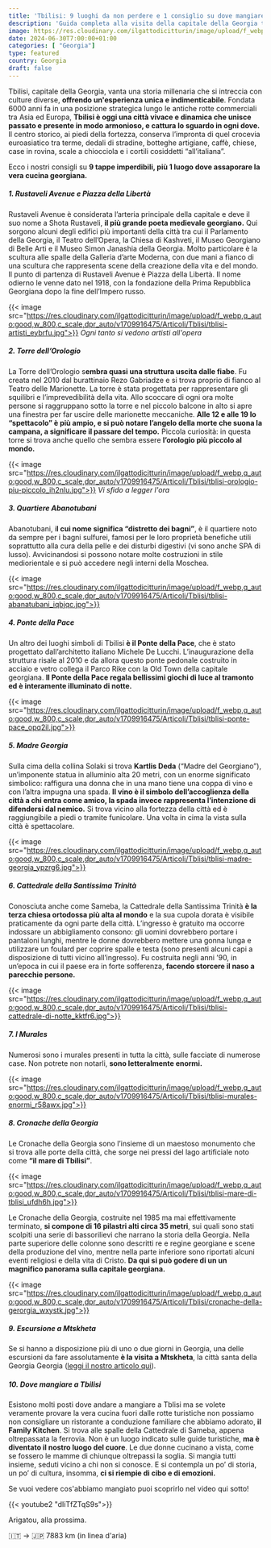 ```yaml
---
title: 'Tbilisi: 9 luoghi da non perdere e 1 consiglio su dove mangiare'
description: 'Guida completa alla visita della capitale della Georgia tra storia, cultura e modernità'
image: https://res.cloudinary.com/ilgattodicitturin/image/upload/f_webp,q_auto:good,w_800,c_scale,dpr_auto/v1709916475/Articoli/Tblisi/tblisi-dall-alto_lmr79p.jpg
date: 2024-06-30T7:00:00+01:00
categories: [ "Georgia"]
type: featured  
country: Georgia 
draft: false
---
```


Tbilisi, capitale della Georgia, vanta una storia millenaria che si intreccia con culture diverse, **offrendo un'esperienza unica e indimenticabile**. Fondata 6000 anni fa in una posizione strategica lungo le antiche rotte commerciali tra Asia ed Europa, **Tbilisi è oggi una città vivace e dinamica che unisce passato e presente in modo armonioso, e cattura lo sguardo in ogni dove.** 
Il centro storico, ai piedi della fortezza, conserva l’impronta di quel crocevia euroasiatico tra terme, dedali di stradine, botteghe artigiane, caffè, chiese, case in rovina, scale a chiocciola e i cortili cosiddetti “all’italiana”. 

Ecco i nostri consigli su **9 tappe imperdibili, più 1 luogo dove assaporare la vera cucina georgiana.**

##### 1. Rustaveli Avenue e Piazza della Libertà

Rustaveli Avenue è considerata l’arteria principale della capitale e deve il suo nome a Shota Rustaveli, **il più grande poeta medievale georgiano.** Qui sorgono alcuni degli edifici più importanti della città tra cui il Parlamento della Georgia, il Teatro dell’Opera, la Chiesa di Kashveti, il Museo Georgiano di Belle Arti e il Museo Simon Janashia della Georgia. Molto particolare è la scultura alle spalle della Galleria d’arte Moderna, con due mani a fianco di una scultura che rappresenta scene della creazione della vita e del mondo. 
Il punto di partenza di Rustaveli Avenue è Piazza della Libertà. Il nome odierno le venne dato nel 1918, con la fondazione della Prima Repubblica Georgiana dopo la fine dell’Impero russo.

{{< image src="https://res.cloudinary.com/ilgattodicitturin/image/upload/f_webp,q_auto:good,w_800,c_scale,dpr_auto/v1709916475/Articoli/Tblisi/tblisi-artisti_eybrfu.jpg">}} 
_Ogni tanto si vedono artisti all'opera_

##### 2. Torre dell’Orologio

La Torre dell’Orologio s**embra quasi una struttura uscita dalle fiabe**. Fu creata nel 2010 dal burattinaio Rezo Gabriadze e si trova proprio di fianco al Teatro delle Marionette. La torre è stata progettata per rappresentare gli squilibri e l’imprevedibilità della vita. Allo scoccare di ogni ora molte persone si raggruppano sotto la torre e nel piccolo balcone in alto si apre una finestra per far uscire delle marionette meccaniche. **Alle 12 e alle 19 lo “spettacolo” è più ampio, e si può notare l’angelo della morte che suona la campana, a significare il passare del tempo.**
Piccola curiosità: in questa torre si trova anche quello che sembra essere **l’orologio più piccolo al mondo.**

{{< image src="https://res.cloudinary.com/ilgattodicitturin/image/upload/f_webp,q_auto:good,w_800,c_scale,dpr_auto/v1709916475/Articoli/Tblisi/tblisi-orologio-piu-piccolo_ih2nlu.jpg">}} 
_Vi sfido a legger l'ora_

##### 3. Quartiere Abanotubani

Abanotubani, i**l cui nome significa “distretto dei bagni”**, è il quartiere noto da sempre per i bagni sulfurei, famosi per le loro proprietà benefiche utili soprattutto alla cura della pelle e dei disturbi digestivi (vi sono anche SPA di lusso).
Avvicinandosi si possono notare molte costruzioni in stile mediorientale e si può accedere negli interni della Moschea. 

{{< image src="https://res.cloudinary.com/ilgattodicitturin/image/upload/f_webp,q_auto:good,w_800,c_scale,dpr_auto/v1709916475/Articoli/Tblisi/tblisi-abanatubani_iqbjqc.jpg">}} 

##### 4. Ponte della Pace

Un altro dei luoghi simboli di Tbilisi **è il Ponte della Pace**, che è stato progettato dall’architetto italiano Michele De Lucchi. L’inaugurazione della struttura risale al 2010 e da allora questo ponte pedonale costruito in acciaio e vetro collega il Parco Rike con la Old Town della capitale georgiana. **Il Ponte della Pace regala bellissimi giochi di luce al tramonto ed è interamente illuminato di notte.** 

{{< image src="https://res.cloudinary.com/ilgattodicitturin/image/upload/f_webp,q_auto:good,w_800,c_scale,dpr_auto/v1709916475/Articoli/Tblisi/tblisi-ponte-pace_opq2il.jpg">}} 

##### 5. Madre Georgia

Sulla cima della collina Solaki si trova **Kartlis Deda** (“Madre del Georgiano”), un’imponente statua in alluminio alta 20 metri, con un enorme significato simbolico: raffigura una donna che in una mano tiene una coppa di vino e con l’altra impugna una spada. **Il vino è il simbolo dell’accoglienza della città a chi entra come amico, la spada invece rappresenta l’intenzione di difendersi dal nemico.** 
Si trova vicino alla fortezza della città ed è raggiungibile a piedi o tramite funicolare. Una volta in cima la vista sulla città è spettacolare. 

{{< image src="https://res.cloudinary.com/ilgattodicitturin/image/upload/f_webp,q_auto:good,w_800,c_scale,dpr_auto/v1709916475/Articoli/Tblisi/tblisi-madre-georgia_ypzrg6.jpg">}} 

##### 6. Cattedrale della Santissima Trinità

Conosciuta anche come Sameba, la Cattedrale della Santissima Trinità **è la terza chiesa ortodossa più alta al mondo** e la sua cupola dorata è visibile praticamente da ogni parte della città. L’ingresso è gratuito ma occorre indossare un abbigliamento consono: gli uomini dovrebbero portare i pantaloni lunghi, mentre le donne dovrebbero mettere una gonna lunga e utilizzare un foulard per coprire spalle e testa (sono presenti alcuni capi a disposizione di tutti vicino all’ingresso). 
Fu costruita negli anni ’90, in un’epoca in cui il paese era in forte sofferenza, **facendo storcere il naso a parecchie persone.**

{{< image src="https://res.cloudinary.com/ilgattodicitturin/image/upload/f_webp,q_auto:good,w_800,c_scale,dpr_auto/v1709916475/Articoli/Tblisi/tblisi-cattedrale-di-notte_kktfr6.jpg">}} 

##### 7. I Murales

Numerosi sono i murales presenti in tutta la città, sulle facciate di numerose case. Non potrete non notarli, **sono letteralmente enormi.** 

{{< image src="https://res.cloudinary.com/ilgattodicitturin/image/upload/f_webp,q_auto:good,w_800,c_scale,dpr_auto/v1709916475/Articoli/Tblisi/tblisi-murales-enormi_r58awx.jpg">}} 

##### 8. Cronache della Georgia

Le Cronache della Georgia sono l’insieme di un maestoso monumento che si trova alle porte della città, che sorge nei pressi del lago artificiale noto come **“il mare di Tbilisi”**.

{{< image src="https://res.cloudinary.com/ilgattodicitturin/image/upload/f_webp,q_auto:good,w_800,c_scale,dpr_auto/v1709916475/Articoli/Tblisi/tblisi-mare-di-tblisi_ufdh6h.jpg">}} 

Le Cronache della Georgia, costruite nel 1985 ma mai effettivamente terminato, **si compone di 16 pilastri alti circa 35 metri**, sui quali sono stati scolpiti una serie di bassorilievi che narrano la storia della Georgia. Nella parte superiore delle colonne sono descritti re e regine georgiane e scene della produzione del vino, mentre nella parte inferiore sono riportati alcuni eventi religiosi e della vita di Cristo. **Da qui si può godere di un un magnifico panorama sulla capitale georgiana.**

{{< image src="https://res.cloudinary.com/ilgattodicitturin/image/upload/f_webp,q_auto:good,w_800,c_scale,dpr_auto/v1709916475/Articoli/Tblisi/cronache-della-gerorgia_wxystk.jpg">}} 

##### 9. Escursione a Mtskheta

Se si hanno a disposizione più di uno o due giorni in Georgia, una delle escursioni da fare assolutamente **è la visita a Mtskheta**, la città santa della Georgia Georgia ([leggi il nostro articolo qui](/blog/direzione-giappone-23-mtskheta-alla-scoperta-della-seconda-gerusalemme-tra-storia-religione-e-bellezze-naturali)).

##### 10. Dove mangiare a Tbilisi 

Esistono molti posti dove andare a mangiare a Tblisi ma se volete veramente provare la vera cucina fuori dalle rotte turistiche non possiamo non consigliare un ristorante a conduzione familiare che abbiamo adorato, **il Family Kitchen**. Si trova alle spalle della Cattedrale di Sameba, appena oltrepassata la ferrovia. Non è un luogo indicato sulle guide turistiche, **ma è diventato il nostro luogo del cuore**. Le due donne cucinano a vista, come se fossero le mamme di chiunque oltrepassi la soglia. Si mangia tutti insieme, seduti vicino a chi non si conosce. E si contempla un po’ di storia, un po’ di cultura, insomma, **ci si riempie di cibo e di emozioni.** 

Se vuoi vedere cos'abbiamo mangiato puoi scoprirlo nel video qui sotto!

{{< youtube2 "dIiTfZTqS9s">}}

Arigatou, alla prossima.

🇮🇹 → 🇯🇵 7883 km (in linea d'aria)
